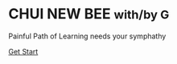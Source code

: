 # CHUI NEW BEE <small>with/by G</small>

<div>
Painful Path of Learning needs your symphathy
</div>


[Get Start](README.md)